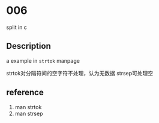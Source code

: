 # 006
split in c

## Description
a example in `strtok` manpage

strtok对分隔符间的空字符不处理，认为无数据
strsep可处理空

## reference
1. man strtok
1. man strsep
